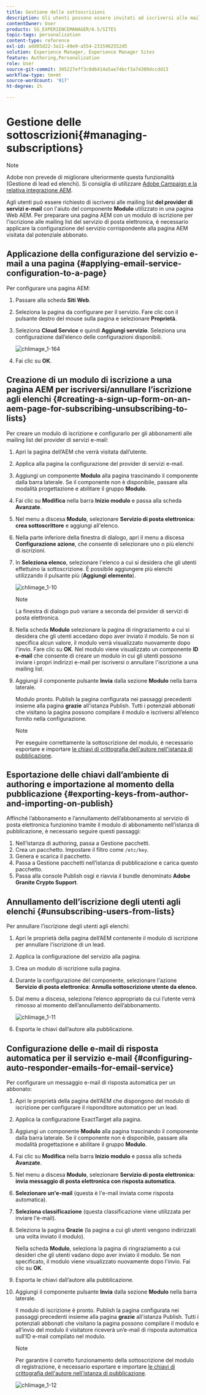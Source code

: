 ```yaml
---
title: Gestione delle sottoscrizioni
description: Gli utenti possono essere invitati ad iscriversi alle mailing list del fornitore di servizi e-mail con l’aiuto del componente Modulo utilizzato in una pagina web dell’AEM. Per preparare una pagina AEM con un modulo di iscrizione per l'iscrizione alle mailing list del servizio di posta elettronica, è necessario applicare la configurazione del servizio corrispondente alla pagina AEM visitata dal potenziale abbonato.
contentOwner: User
products: SG_EXPERIENCEMANAGER/6.5/SITES
topic-tags: personalization
content-type: reference
exl-id: add05d22-3a11-49e9-a554-2315962552d5
solution: Experience Manager, Experience Manager Sites
feature: Authoring,Personalization
role: User
source-git-commit: 305227eff3c0d6414a5ae74bcf3a74309dccdd13
workflow-type: tm+mt
source-wordcount: '917'
ht-degree: 1%

---
```


# Gestione delle sottoscrizioni{#managing-subscriptions}

>[!NOTE]
>
>Adobe non prevede di migliorare ulteriormente questa funzionalità (Gestione di lead ed elenchi).
>Si consiglia di utilizzare [Adobe Campaign e la relativa integrazione AEM](/help/sites-administering/campaign.md).

Agli utenti può essere richiesto di iscriversi alle mailing list **del provider di servizi e-mail** con l&#39;aiuto del componente **Modulo** utilizzato in una pagina Web AEM. Per preparare una pagina AEM con un modulo di iscrizione per l&#39;iscrizione alle mailing list del servizio di posta elettronica, è necessario applicare la configurazione del servizio corrispondente alla pagina AEM visitata dal potenziale abbonato.

## Applicazione della configurazione del servizio e-mail a una pagina {#applying-email-service-configuration-to-a-page}

Per configurare una pagina AEM:

1. Passare alla scheda **Siti Web**.
1. Seleziona la pagina da configurare per il servizio. Fare clic con il pulsante destro del mouse sulla pagina e selezionare **Proprietà**.

1. Seleziona **Cloud Service** e quindi **Aggiungi servizio**. Seleziona una configurazione dall’elenco delle configurazioni disponibili.

   ![chlimage_1-164](assets/chlimage_1-164.png)

1. Fai clic su **OK**.

## Creazione di un modulo di iscrizione a una pagina AEM per iscriversi/annullare l’iscrizione agli elenchi {#creating-a-sign-up-form-on-an-aem-page-for-subscribing-unsubscribing-to-lists}

Per creare un modulo di iscrizione e configurarlo per gli abbonamenti alle mailing list del provider di servizi e-mail:

1. Apri la pagina dell’AEM che verrà visitata dall’utente.
1. Applica alla pagina la configurazione del provider di servizi e-mail.

1. Aggiungi un componente **Modulo** alla pagina trascinando il componente dalla barra laterale. Se il componente non è disponibile, passare alla modalità progettazione e abilitare il gruppo **Modulo**.
1. Fai clic su **Modifica** nella barra **Inizio modulo** e passa alla scheda **Avanzate**.
1. Nel menu a discesa **Modulo**, selezionare **Servizio di posta elettronica: crea sottoscrittore** e aggiungi all&#39;elenco.
1. Nella parte inferiore della finestra di dialogo, apri il menu a discesa **Configurazione azione**, che consente di selezionare uno o più elenchi di iscrizioni.
1. In **Seleziona elenco**, selezionare l&#39;elenco a cui si desidera che gli utenti effettuino la sottoscrizione. È possibile aggiungere più elenchi utilizzando il pulsante più (**Aggiungi elemento**).

   ![chlimage_1-10](assets/chlimage_1-10.jpeg)

   >[!NOTE]
   >
   >La finestra di dialogo può variare a seconda del provider di servizi di posta elettronica.

1. Nella scheda **Modulo** selezionare la pagina di ringraziamento a cui si desidera che gli utenti accedano dopo aver inviato il modulo. Se non si specifica alcun valore, il modulo verrà visualizzato nuovamente dopo l&#39;invio. Fare clic su **OK**. Nel modulo viene visualizzato un componente **ID e-mail** che consente di creare un modulo in cui gli utenti possono inviare i propri indirizzi e-mail per iscriversi o annullare l&#39;iscrizione a una mailing list.
1. Aggiungi il componente pulsante **Invia** dalla sezione **Modulo** nella barra laterale.

   Modulo pronto. Publish la pagina configurata nei passaggi precedenti insieme alla pagina **grazie** all&#39;istanza Publish. Tutti i potenziali abbonati che visitano la pagina possono compilare il modulo e iscriversi all’elenco fornito nella configurazione.

   >[!NOTE]
   >
   >Per eseguire correttamente la sottoscrizione del modulo, è necessario esportare e importare [le chiavi di crittografia dell&#39;autore nell&#39;istanza di pubblicazione](#exporting-keys-from-author-and-importing-on-publish).

## Esportazione delle chiavi dall’ambiente di authoring e importazione al momento della pubblicazione {#exporting-keys-from-author-and-importing-on-publish}

Affinché l’abbonamento e l’annullamento dell’abbonamento al servizio di posta elettronica funzionino tramite il modulo di abbonamento nell’istanza di pubblicazione, è necessario seguire questi passaggi:

1. Nell’istanza di authoring, passa a Gestione pacchetti.
1. Crea un pacchetto. Impostare il filtro come `/etc/key`.
1. Genera e scarica il pacchetto.
1. Passa a Gestione pacchetti nell’istanza di pubblicazione e carica questo pacchetto.
1. Passa alla console Publish osgi e riavvia il bundle denominato **Adobe Granite Crypto Support**.

## Annullamento dell’iscrizione degli utenti agli elenchi {#unsubscribing-users-from-lists}

Per annullare l’iscrizione degli utenti agli elenchi:

1. Apri le proprietà della pagina dell’AEM contenente il modulo di iscrizione per annullare l’iscrizione di un lead.
1. Applica la configurazione del servizio alla pagina.
1. Crea un modulo di iscrizione sulla pagina.
1. Durante la configurazione del componente, selezionare l&#39;azione **Servizio di posta elettronica**: **Annulla sottoscrizione utente da elenco.**
1. Dal menu a discesa, seleziona l’elenco appropriato da cui l’utente verrà rimosso al momento dell’annullamento dell’abbonamento.

   ![chlimage_1-11](assets/chlimage_1-11.jpeg)

1. Esporta le chiavi dall’autore alla pubblicazione.

## Configurazione delle e-mail di risposta automatica per il servizio e-mail {#configuring-auto-responder-emails-for-email-service}

Per configurare un messaggio e-mail di risposta automatica per un abbonato:

1. Apri le proprietà della pagina dell’AEM che dispongono del modulo di iscrizione per configurare il risponditore automatico per un lead.
1. Applica la configurazione ExactTarget alla pagina.

1. Aggiungi un componente **Modulo** alla pagina trascinando il componente dalla barra laterale. Se il componente non è disponibile, passare alla modalità progettazione e abilitare il gruppo **Modulo**.
1. Fai clic su **Modifica** nella barra **Inizio modulo** e passa alla scheda **Avanzate**.
1. Nel menu a discesa **Modulo**, selezionare **Servizio di posta elettronica: invia messaggio di posta elettronica con risposta automatica.**
1. **Selezionare un&#39;e-mail** (questa è l&#39;e-mail inviata come risposta automatica).

1. **Seleziona classificazione** (questa classificazione viene utilizzata per inviare l&#39;e-mail).
1. Seleziona la pagina **Grazie** (la pagina a cui gli utenti vengono indirizzati una volta inviato il modulo).

   Nella scheda **Modulo**, seleziona la pagina di ringraziamento a cui desideri che gli utenti vadano dopo aver inviato il modulo. Se non specificato, il modulo viene visualizzato nuovamente dopo l&#39;invio. Fai clic su **OK**.

1. Esporta le chiavi dall’autore alla pubblicazione.
1. Aggiungi il componente pulsante **Invia** dalla sezione **Modulo** nella barra laterale.

   Il modulo di iscrizione è pronto. Publish la pagina configurata nei passaggi precedenti insieme alla pagina **grazie** all&#39;istanza Publish. Tutti i potenziali abbonati che visitano la pagina possono compilare il modulo e all’invio del modulo il visitatore riceverà un’e-mail di risposta automatica sull’ID e-mail compilato nel modulo.

   >[!NOTE]
   >
   >Per garantire il corretto funzionamento della sottoscrizione del modulo di registrazione, è necessario esportare e importare [le chiavi di crittografia dell&#39;autore nell&#39;istanza di pubblicazione](#exporting-keys-from-author-and-importing-on-publish).

   ![chlimage_1-12](assets/chlimage_1-12.jpeg)
